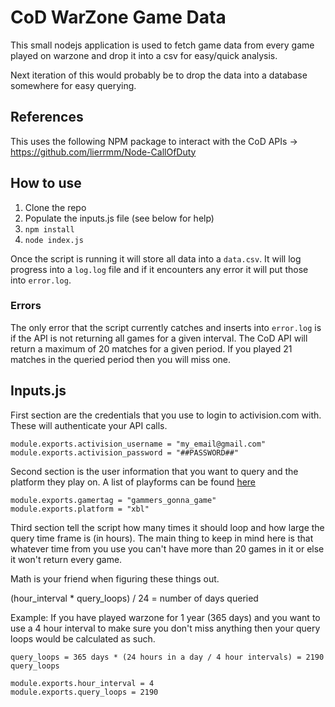 # CoD WarZone Game Data
This small nodejs application is used to fetch game data from every game played on warzone and drop it into a csv for easy/quick analysis.

Next iteration of this would probably be to drop the data into a database somewhere for easy querying.

## References
This uses the following NPM package to interact with the CoD APIs -> https://github.com/lierrmm/Node-CallOfDuty

## How to use
1) Clone the repo
2) Populate the inputs.js file (see below for help)
3) `npm install`
4) `node index.js`

Once the script is running it will store all data into a `data.csv`. It will log progress into a `log.log` file and if it encounters any error it will put those into `error.log`. 

### Errors
The only error that the script currently catches and inserts into `error.log` is if the API is not returning all games for a given interval. The CoD API will return a maximum of 20 matches for a given period. If you played 21 matches in the queried period then you will miss one.


## Inputs.js
First section are the credentials that you use to login to activision.com with. These will authenticate your API calls.
```
module.exports.activision_username = "my_email@gmail.com"
module.exports.activision_password = "##PASSWORD##"
```

Second section is the user information that you want to query and the platform they play on. A list of playforms can be found [here](https://lierrmm.github.io/capi-docs/#/?id=platforms)
```
module.exports.gamertag = "gammers_gonna_game"
module.exports.platform = "xbl"
```


Third section tell the script how many times it should loop and how large the query time frame is (in hours). The main thing to keep in mind here is that whatever time from you use you can't have more than 20 games in it or else it won't return every game.

Math is your friend when figuring these things out.

(hour_interval * query_loops) / 24 = number of days queried
    
Example:
    If you have played warzone for 1 year (365 days) and you want to use a 4 hour interval to make sure you don't miss anything then your query loops would be calculated as such.

    query_loops = 365 days * (24 hours in a day / 4 hour intervals) = 2190 query_loops

```
module.exports.hour_interval = 4
module.exports.query_loops = 2190
```

